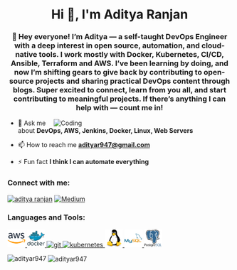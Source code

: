 <h1 align="center">Hi 👋, I'm Aditya Ranjan</h1>
<h3 align="center">👋 Hey everyone! I’m Aditya — a self-taught DevOps Engineer with a deep interest in open source, automation, and cloud-native tools. I work mostly with Docker, Kubernetes, CI/CD, Ansible, Terraform and AWS. I’ve been learning by doing, and now I’m shifting gears to give back by contributing to open-source projects and sharing practical DevOps content through blogs. Super excited to connect, learn from you all, and start contributing to meaningful projects. If there’s anything I can help with — count me in!</h3>
<img align="right" alt="Coding" width="400" src="https://cdn.dribbble.com/users/1162077/screenshots/3848914/programmer.gif">
 

- 💬 Ask me about **DevOps, AWS, Jenkins, Docker, Linux, Web Servers**

- 📫 How to reach me **adityar947@gmail.com**

- ⚡ Fun fact **I think I can automate everything**

<h3 align="left">Connect with me:</h3>
<p align="left">
<a href="https://linkedin.com/in/adityar947" target="blank"><img align="center" src="https://raw.githubusercontent.com/rahuldkjain/github-profile-readme-generator/master/src/images/icons/Social/linked-in-alt.svg" alt="aditya ranjan" height="30" width="40" /></a>
<a href="https://medium.com/@adityar947" target="_blank"><img align="center" src="https://cdn.iconscout.com/icon/free/png-512/free-medium-icon-download-in-svg-png-gif-file-formats--reading-app-publish-logo-social-media-pack-logos-icons-2082861.png?f=webp&w=512" alt="Medium" height="30" width="40" /></a>
<!-- <a href="https://www.codechef.com/users/adityar947" target="blank"><img align="center" src="https://cdn.jsdelivr.net/npm/simple-icons@3.1.0/icons/codechef.svg" alt="adityar947" height="30" width="40" /></a>
<a href="https://www.hackerrank.com/adityar947" target="blank"><img align="center" src="https://raw.githubusercontent.com/rahuldkjain/github-profile-readme-generator/master/src/images/icons/Social/hackerrank.svg" alt="adityar947" height="30" width="40" /></a>
<a href="https://codeforces.com/profile/adityar947" target="blank"><img align="center" src="https://raw.githubusercontent.com/rahuldkjain/github-profile-readme-generator/master/src/images/icons/Social/codeforces.svg" alt="adityar947" height="30" width="40" /></a>
<a href="https://www.leetcode.com/adityar947" target="blank"><img align="center" src="https://raw.githubusercontent.com/rahuldkjain/github-profile-readme-generator/master/src/images/icons/Social/leet-code.svg" alt="adityar947" height="30" width="40" /></a>
<a href="https://auth.geeksforgeeks.org/user/adityar947" target="blank"><img align="center" src="https://raw.githubusercontent.com/rahuldkjain/github-profile-readme-generator/master/src/images/icons/Social/geeks-for-geeks.svg" alt="adityar947" height="30" width="40" /></a>
</p> -->

<h3 align="left">Languages and Tools:</h3>
<p align="left"> <a href="https://aws.amazon.com" target="_blank" rel="noreferrer"> <img src="https://raw.githubusercontent.com/devicons/devicon/master/icons/amazonwebservices/amazonwebservices-original-wordmark.svg" alt="aws" width="40" height="40"/> </a> <a href="https://www.docker.com/" target="_blank" rel="noreferrer"> <img src="https://raw.githubusercontent.com/devicons/devicon/master/icons/docker/docker-original-wordmark.svg" alt="docker" width="40" height="40"/> </a> <a href="https://git-scm.com/" target="_blank" rel="noreferrer"> <img src="https://www.vectorlogo.zone/logos/git-scm/git-scm-icon.svg" alt="git" width="40" height="40"/> </a> <a href="https://kubernetes.io" target="_blank" rel="noreferrer"> <img src="https://www.vectorlogo.zone/logos/kubernetes/kubernetes-icon.svg" alt="kubernetes" width="40" height="40"/> </a> <a href="https://www.linux.org/" target="_blank" rel="noreferrer"> <img src="https://raw.githubusercontent.com/devicons/devicon/master/icons/linux/linux-original.svg" alt="linux" width="40" height="40"/> </a> <a href="https://www.mysql.com/" target="_blank" rel="noreferrer"> <img src="https://raw.githubusercontent.com/devicons/devicon/master/icons/mysql/mysql-original-wordmark.svg" alt="mysql" width="40" height="40"/> </a> <a href="https://www.postgresql.org" target="_blank" rel="noreferrer"> <img src="https://raw.githubusercontent.com/devicons/devicon/master/icons/postgresql/postgresql-original-wordmark.svg" alt="postgresql" width="40" height="40"/> </a> </p>

<p><img align="left" src="https://github-readme-stats.vercel.app/api/top-langs?username=adityar947&show_icons=true&locale=en&layout=compact" alt="adityar947" /></p>

<p>&nbsp;<img align="center" src="https://github-readme-stats.vercel.app/api?username=adityar947&show_icons=true&locale=en" alt="adityar947" /></p>
